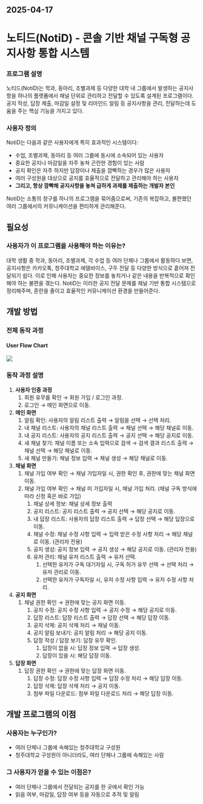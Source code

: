 ## 2025-04-17
# 노티드(NotiD) - 콘솔 기반 채널 구독형 공지사항 통합 시스템

### 프로그램 설명

노티드(NotiD)는 학과, 동아리, 조별과제 등 다양한 대학 내 그룹에서 발생하는 공지사항을 하나의 플랫폼에서 채널 단위로 관리하고 전달할 수 있도록 설계된 프로그램이다.
공지 작성, 답장 제출, 마감일 설정 및 리마인드 알림 등 공지사항을 관리, 전달하는데 도움을 주는 핵심 기능을 가지고 있다.

### 사용자 정의

NotiD는 다음과 같은 사용자에게 특히 효과적인 시스템이다:

- 수업, 조별과제, 동아리 등 여러 그룹에 동시에 소속되어 있는 사용자
- 중요한 공지나 마감일을 자주 놓쳐 곤란한 경험이 있는 사람
- 공지 확인은 자주 하지만 답장이나 제출을 깜빡하는 경우가 많은 사용자
- 여러 구성원을 대상으로 공지를 효율적으로 전달하고 관리해야 하는 사용자
- **그리고, 항상 깜빡해 공지사항을 놓쳐 급하게 과제를 제출하는 개발자 본인**

NotiD는 소통의 창구를 하나의 프로그램을 묶어줌으로써, 기존의 복잡하고, 불편했던 여러 그룹에서의 커뮤니케이션을 편리하게 관리해준다.

## 필요성

### 사용자가 이 프로그램을 사용해야 하는 이유는?

대학 생활 중 학과, 동아리, 조별과제, 각 수업 등 여러 단체나 그룹에서 활동하다 보면,
공지사항은 카카오톡, 청주대학교 에델바이스, 구두 전달 등 다양한 방식으로 흩어져 전달되기 쉽다.
이로 인해 사용자는 중요한 정보를 놓치거나 같은 내용을 반복적으로 확인해야 하는 불편을 겪는다.
NotiD는 이러한 공지 전달 문제를 채널 기반 통합 시스템으로 정리해주며, 혼란을 줄이고 효율적인 커뮤니케이션 환경을 만들어준다.

## 개발 방법

### 전체 동작 과정

#### User Flow Chart

![](attachments/NotiD_User_Flow_Chart.png)

### 동작 과정 설명

1. **사용자 인증 과정**
    1. 회원 유무를 확인 → 회원 가입 / 로그인 과정.
    2. 로그인 → 메인 화면으로 이동.
2. **메인 화면**
    1. 알림 확인: 사용자의 알림 리스트 출력 → 알림을 선택 → 선택 처리.
    2. 내 채널 리스트: 사용자의 채널 리스트 출력 → 채널 선택 → 해당 채널로 이동.
    3. 내 공지 리스트: 사용자의 공지 리스트 출력 → 공지 선택 → 해당 공지로 이동.
    4. 새 채널 찾기: 채널 이름 또는 소속 입력으로 검색 → 검색 결과 리스트 출력 → 채널 선택 → 해당 채널로 이동.
    5. 새 채널 만들기: 채널 정보 입력 → 채널 생성 → 해당 채널로 이동.
3. **채널 화면**
    1. 채널 가입 여부 확인 → 채널 가입자일 시, 권한 확인 후, 권한에 맞는 채널 화면 이동.
    2. 채널 가입 여부 확인 → 채널 미 가입자일 시, 채널 가입 처리. (채널 구독 방식에 따라 신청 혹은 바로 가입)
        1. 채널 상세 정보: 채널 상세 정보 출력
        2. 공지 리스트: 공지 리스트 출력 → 공지 선택 → 해당 공지로 이동.
        3. 내 답장 리스트: 사용자의 답장 리스트 출력 → 답장 선택 → 해당 답장으로 이동.
        4. 채널 수정: 채널 수정 사항 입력 → 입력 받은 수정 사항 처리 → 해당 채널로 이동. (관리자 전용)
        5. 공지 생성: 공지 정보 입력 → 공지 생성 → 해당 공지로 이동. (관리자 전용)
        6. 유저 관리: 채널 유저 리스트 출력 → 유저 선택.
            1. 선택한 유저가 구독 대기자일 시, 구독 허가 유무 선택 → 선택 처리 → 유저 관리로 이동.
            2. 선택한 유저가 구독자일 시, 유저 수정 사항 입력 → 유저 수정 사항 처리.
4. **공지 화면**
    1. 채널 권한 확인 → 권한에 맞는 공지 화면 이동.
        1. 공지 수정: 공지 수정 사항 입력 → 공지 수정 → 해당 공지로 이동.
        2. 답장 리스트: 답장 리스트 출력 → 답장 선택 → 해당 답장 이동.
        3. 공지 삭제: 공지 삭제 처리 → 채널 이동.
        4. 공지 알림 보내기: 공지 알림 처리 → 해당 공지 이동.
        5.  답장 작성 / 답장 보기: 답장 유무 확인.
            1. 답장이 없을 시: 답장 정보 입력 → 답장 생성.
            2. 답장이 있을 시: 해당 답장 이동.
5. **답장 화면**
    1. 답장 권한 확인 → 권한에 맞는 답장 화면 이동.
        1. 답장 수정: 답장 수정 사항 입력 → 답장 수정 처리 → 해당 답장 이동.
        2. 답장 삭제: 답장 삭제 처리 → 공지 이동.
        3. 첨부 파일 다운로드: 첨부 파일 다운로드 처리 → 해당 답장 이동.

## 개발 프로그램의 이점

### 사용자는 누구인가?

- 여러 단체나 그룹에 속해있는 청주대학교 구성원
- 청주대학교 구성원이 아니더라도, 여러 단체나 그룹에 속해있는 사람

### 그 사용자가 얻을 수 있는 이점은?

- 여러 단체나 그룹에서 전달되는 공지를 한 곳에서 확인 가능
- 읽음 여부, 마감일, 답장 여부 등을 자동으로 추적 및 알림